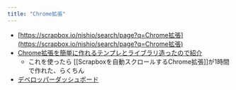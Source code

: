 ```yaml
---
title: "Chrome拡張"
---
```


- [https://scrapbox.io/nishio/search/page?q=Chrome拡張](https://scrapbox.io/nishio/search/page?q=Chrome拡張)
- [Chrome拡張を簡単に作れるテンプレとライブラリ造ったので紹介](https://qiita.com/waterada/items/7f5729e066714284ff72)
    - これを使ったら [[Scrapboxを自動スクロールするChrome拡張]]が1時間で作れた、らくちん
- [デベロッパーダッシュボード](https://chrome.google.com/webstore/developer/dashboard)
